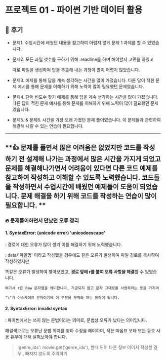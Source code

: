 # 프로젝트 01 - 파이썬 기반 데이터 활용

## 📌 후기 

* 문제1. 수업시간에 배웠던 내용을 참고하여 어렵지 않게 문제 1 과제를 할 수 있었습니다.

* 문제2. 모든 과일 갯수를 구하기 위해 .readline을 하며 해야할지 고민을 하였고 

  따로 파일을 생성하며 답을 추출해 내는 과정이 많이 어렵지 않았습니다. 

* 문제3. 예제를 통해 답을 계속 생각하는 시간을 많이 가졌습니다. 다른 답이 적힌 문제 예시를 통해 문제를 이해하기 위해 노력이 많이 필요했던 문제였습니다.  

* 문제4. 단어 빈도수 찾기 예제를 통해 답을 계속 생각하는 시간을 많이 가졌습니다. 다른 답이 적힌 문제 예시를 통해 문제를 이해하기 위해 노력이 많이 필요했던 문제였습니다.  

* 문제5. & 문제6. 시간을 가장 오래 가졌던 문제 풀이였습니다. 이 문제들과 관련하여 해결해 나갈 수 있는 연습이 필요합니다. 

---
**👍 문제를 풀면서 많은 어려움은 없었지만 코드를 작성하기 전 설계해 나가는 과정에서 많은 시간을 가지게 되었고 문제를 해결해나가면서 어려움이 있다면 다른 코드 예제를 참고하여 작성하고 이해할 수 있도록 노력했습니다. 코드들을 작성하면서 수업시간에 배웠던 예제들이 도움이 되었습니다. 문제 해결을 하기 위해 코드를 작성하는 연습이 많이 필요합니다. ** 
---

### 🔥 문제풀이하면서 만났던 오류 정리 


####  1. SyntaxError: (unicode error) 'unicodeescape'
: 경로에 대한 오류가 많이 생겨 이를 해결하기 위해 노력했습니다. 

: data/'파일명' 이라고 작성했을 경우에도 같은 오류가 발생하여 파일 경로를 복사하여 작성하였지만 

똑같은 오류가 발생하여 찾아보았고, **경로 앞에 r를 붙여 오류 사항을 해결**할 수 있었습니다. 

`여기서 r은 Raw 문자열을 의미합니다. 가공되지 않고 문자 그대로를 사용하라는 뜻을 가지며`

`"\"가 이스케이프 문자이기에 이 부분을 무력화 하는 동작이 됩니다. `


#### 2. SyntaxError: invalid syntax 
: 파이썬에서는 쓰지 않는 문법이라는 의미로, 문법상 오류가 났다는 의미입니다. 

해결색으로는 오류난 문법 위치를 찾아 수정을 해야하며, 작은 따옴표 오타 또는 등호 사용 유무에 대해 살펴보아야 합니다. 

> 'genre_ids': movie.get('genre_ids'), 할때 뒤어 다른 정보 이어서 작성할 경우 , 빠지지 않도록 주의하기 






 
